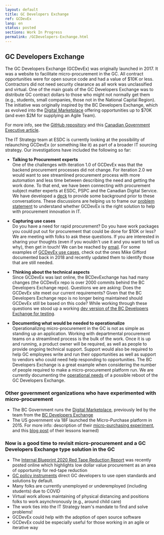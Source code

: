```yaml
---
layout: default
title: GC Developers Exchange
ref: GCDevEx
lang: en
status: posted
sections: Work In Progress
permalink: /GCDevelopers-Exchange.html
---
```

## GC Developers Exchange

The GC Developers Exchange (GCDevEx) was originally launched in 2017.
It was a website to facilitate micro-procurement in the GC.
All contract opportunities were for open source code and had a value of $10K or less.
Contractors did not need security clearance as all work was unclassified and virtual.
One of the main goals of the GC Developers Exchange was to distribute GC contract dollars to those who might not normally get them (e.g., students, small companies, those not in the National Capital Region).
The initiative was originally inspired by the BC Developers Exchange, which as evolved into the [Digital Marketplace](https://digital.gov.bc.ca/marketplace) offering opportunities up to $70K (and even $2M for supplying an Agile Team).

For more info, see the [GitHub repository](https://github.com/canada-ca/devex) and this [Canadian Government Executive article](https://canadiangovernmentexecutive.ca/dig/24_03/28/).

The IT Strategy team at ESDC is currently looking at the possibility of relaunching GCDevEx (or something like it) as part of a broader IT sourcing strategy.
Our investigations have included the following so far:

- **Talking to Procurement experts**  
One of the challenges with iteration 1.0 of GCDevEx was that the backend procurement processes did not change.
 For iteration 2.0 we would want to see streamlined procurement process with more automation and less time between describing the need and getting the work done.
To that end, we have been connecting with procurement subject matter experts at ESDC, PSPC and the Canadian Digital Service.
We have developed a [deck](https://docs.google.com/presentation/d/1guX117_Cl6vGrfGb8E8En5gLLzjJDLFBxnJR1whDb-w/edit?usp=sharing) to provide some background prior to these conversations.
 These discussions are helping us to frame our [problem statement](https://docs.google.com/document/d/1dpsXvXY_iHsgJAAPQzrX8gOhm5ttC_JCCGZKvWRWQZk/edit) to understand whether GCDevEx is the right solution to help with procurement innovation in IT.

- **Capturing use cases**  
Do you have a need for rapid procurement? Do you have work packages you could put out for procurement that could be done for $10K or less? We are meeting with folks to ask these questions.
If you are interested in sharing your thoughts (even if you wouldn't use it and you want to tell us why), then get in touch!  We can be reached by [email](mailto:EDSC.DGIIT.StrategieTI-ITStrategy.IITB.ESDC@hrsdc-rhdcc.gc.ca).
For some examples of [GCDevEx use cases](https://github.com/canada-ca/devex/issues?q=is%3Aissue+is%3Aopen+%2410K+project+idea), check out the ones Mike Gifford documented back in 2018 and recently updated them to identify those that are still needed.

- **Thinking about the technical aspects**  
Since GCDevEx was last online, the BCDevExchange has had many changes (the GCDevEx repo is over 2000 commits behind the BC Developers Exchange repo).
Questions we are asking:
Does the GCDevEx site meet our current requirements?
Given that the BC Developers Exchange repo is no longer being maintained should GCDevEx still be based on this code?
While working through these questions we stood up a working [dev version of the BC Developers Exchange for testing](https://dev.devex.smellems.com/).

- **Documenting what would be needed to operationalize**  
Operationalizing micro-procurement in the GC is not as simple as standing up an application.
 Working with departmental procurement teams on a streamlined process is the bulk of the work.
Once it is up and running, a product owner will be required, as well as people to provide ongoing technical support.
 Support would also be required to help GC employees write and run their opportunities as well as support to vendors who could need help responding to opportunities.
 The BC Developers Exchange is a great example when considering the number of people required to make a micro-procurement platform run.
 We are currently documenting the [operational needs](https://docs.google.com/document/d/11CQBSzSRiVCzzoM6_uYrVu8p-CgWEzKkgaq9FLW1Xm4/edit?usp=sharing) of a possible reboot of the GC Developers Exchange.

### Other government organizations who have experimented with micro-procurement

- The BC Government runs the  [Digital Marketplace](https://digital.gov.bc.ca/marketplace), previously led by the team from the  [BC Developers Exchange](https://bcdevexchange.org)
- The US government via 18F launched the Micro-Purchase platform in 2015.
For more info: description of their [micro-purchasing experiment](https://18f.gsa.gov/2015/10/13/open-source-micropurchasing/), and this [blog post](https://18f.gsa.gov/2016/01/15/micro-purchase-auctions-round-2-what-we-learned/) of their lessons learned)

### Now is a good time to revisit micro-procurement and a GC Developers Exchange type solution in the GC

- The [Internal Blueprint 2020 Red Tape Reduction Report](https://internal-red-tape-reduction-report.github.io) was recently posted online which highlights low dollar value procurement as an area of opportunity for red-tape reduction
- [GC policy instruments](https://www.tbs-sct.gc.ca/pol/doc-eng.aspx?id=32602#claA.2.3.8) direct GC developers to use open standards and solutions by default.
- Many folks are currently unemployed or underemployed (including students) due to COVID
- Virtual work allows maintaining of physical distancing and positions folks to work asynchronously (e.g., around child care)
- The work ties into the IT Strategy team's mandate to find and solve problems!
- GCDevEx could help with the adoption of open source software
- GCDevEx could be especially useful for those working in an agile or iterative way
